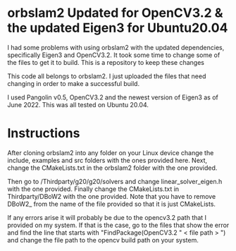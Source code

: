 # orbslam2 Updated for OpenCV3.2 & the updated Eigen3 for Ubuntu20.04
I had some problems with using orbslam2 with the updated dependencies, specifically Eigen3 and OpenCV3.2. It took some time to change some of the files to get it to build. This is a repository to keep these changes

This code all belongs to orbslam2. I just uploaded the files that need changing in order to make a successful build.

I used Pangolin v0.5, OpenCV3.2 and the newest version of Eigen3 as of June 2022. This was all tested on Ubuntu 20.04.

# Instructions

After cloning orbslam2 into any folder on your Linux device change the include, examples and src folders with the ones provided here. Next, change the CMakeLists.txt in the orbslam2 folder with the one provided.

Then go to /Thirdparty/g20/g20/solvers and change linear_solver_eigen.h with the one provided.
Finally change the CMakeLists.txt in Thirdparty/DBoW2 with the one provided. Note that you have to remove DBoW2_ from the name of the file provided so that it is just CMakeLists.

If any errors arise it will probably be due to the opencv3.2 path that I provided on my system. If that is the case, go to the files that show the error and find the line that starts with "FindPackage(OpenCV3.2 " < file path > ") and change the file path to the opencv build path on your system.

